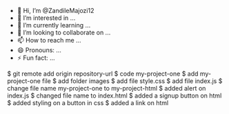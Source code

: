 - 👋 Hi, I’m @ZandileMajozi12
- 👀 I’m interested in ...
- 🌱 I’m currently learning ...
- 💞️ I’m looking to collaborate on ...
- 📫 How to reach me ...
- 😄 Pronouns: ...
- ⚡ Fun fact: ...

<!---
ZandileMajozi12/ZandileMajozi12 is a ✨ special ✨ repository because its `README.md` (this file) appears on your GitHub profile.
You can click the Preview link to take a look at your changes.
--->
$ git remote add origin repository-url
$ code my-project-one
$ add my-project-one file
$ add folder images
$ add file style.css
$ add file index.js
$ change file name my-project-one to my-project-html
$ added alert on index.js
$ changed file name to index.html
$ added a signup button on html
$ added styling on a button in css
$ added a link on html
